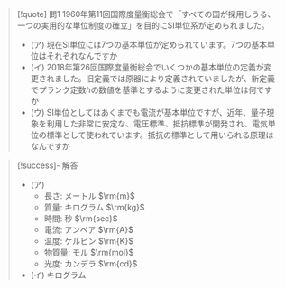 > [!quote] 問1
> 1960年第11回国際度量衡総会で「すべての国が採用しうる、一つの実用的な単位制度の確立」を目的にSI単位系が定められました。
> - (ア) 現在SI単位には7つの基本単位が定められています。7つの基本単位はそれぞれなんですか
> - (イ) 2018年第26回国際度量衡総会でいくつかの基本単位の定義が変更されました。旧定義では原器により定義されていましたが、新定義でプランク定数$h$の数値を基準とするように変更された単位は何ですか
> - (ウ) SI単位としてはあくまでも電流が基本単位ですが、近年、量子現象を利用した非常に安定な、電圧標準、抵抗標準が開発され、電気単位の標準として使われています。抵抗の標準として用いられる原理はなんですか

> [!success]- 解答
> - (ア)
>    - 長さ: メートル $\rm{m}$
>    - 質量: キログラム $\rm{kg}$
>    - 時間: 秒 $\rm{sec}$
>    - 電流: アンペア $\rm{A}$
>    - 温度: ケルビン $\rm{K}$
>    - 物質量: モル $\rm{mol}$
>    - 光度: カンデラ $\rm{cd}$
> - (イ) キログラム
